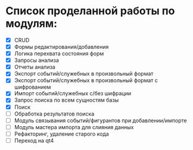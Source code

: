 # Список проделанной работы по модулям:
- [x] CRUD
- [x] Формы редактирования/добавления
- [x] Логика перехвата состояния форм
- [x] Запросы анализа
- [x] Отчеты анализа
- [x] Экспорт событий/служебных в произвольный формат
- [x] Экспорт событий/служебных в произвольный формат с шифрованием
- [x] Импорт событий/служебных с/без шифрации
- [x] Запрос поиска по всем сущностям базы
- [x] Поиск 
- [ ] Обработка результатов поиска
- [ ] Модуль связывания событий/фигурантов при добавлении/импорте
- [ ] Модуль мастера импорта для слияния данных
- [ ] Рефакторинг, удаление старого кода
- [ ] Переход на qt4